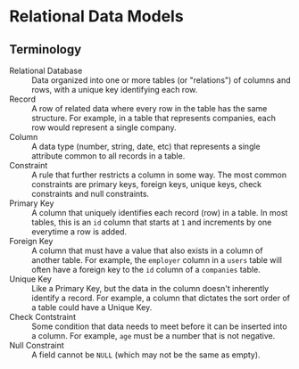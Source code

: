 # Relational Data Models
## Terminology
<dl>
  <dt>Relational Database</dt>
  <dd>Data organized into one or more tables (or "relations") of columns and rows, with a unique key identifying each row.</dd>
  <dt>Record</dt>
  <dd>A row of related data where every row in the table has the same structure. For example, in a table that represents companies, each row would represent a single company.</dd>
  <dt>Column</dt>
  <dd>A data type (number, string, date, etc) that represents a single attribute common to all records in a table.</dd>
  <dt>Constraint</dt>
  <dd>A rule that further restricts a column in some way. The most common constraints are primary keys, foreign keys, unique keys, check constraints and null constraints.</dd>
  <dt>Primary Key</dt>
  <dd>A column that uniquely identifies each record (row) in a table. In most tables, this is an <code>id</code> column that starts at <code>1</code> and increments by one everytime a row is added.</dd>
  <dt>Foreign Key</dt>
  <dd>A column that must have a value that also exists in a column of another table. For example, the <code>employer</code> column in a <code>users</code> table will often have a foreign key to the <code>id</code> column of a <code>companies</code> table.</dd>
  <dt>Unique Key</dt>
  <dd>Like a Primary Key, but the data in the column doesn't inherently identify a record. For example, a column that dictates the sort order of a table could have a Unique Key.</dd>
  <dt>Check Contstraint</dt>
  <dd>Some condition that data needs to meet before it can be inserted into a column. For example, <code>age</code> must be a number that is not negative.</dd>
  <dt>Null Constraint</dt>
  <dd>A field cannot be <code>NULL</code> (which may not be the same as empty).</dd>
</dl>

